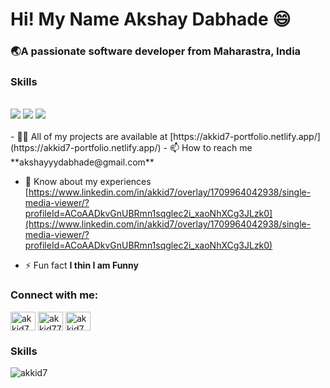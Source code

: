 <h1 align="left">Hi! My Name Akshay Dabhade 😄</h1>
<h3 align="left">🌏A passionate software developer from Maharastra, India</h3>

<h3>Skills</h3> <br/>
  <div class="skill-icons"> <img src="https://skillicons.dev/icons?i=cpp,java" />
    <img src="https://skillicons.dev/icons?i=html,css" />
    <img src="https://skillicons.dev/icons?i=js,react" /></div>
  <br/>
- 👨‍💻 All of my projects are available at [https://akkid7-portfolio.netlify.app/](https://akkid7-portfolio.netlify.app/)
- 📫 How to reach me **akshayyydabhade@gmail.com**

- 📄 Know about my experiences [https://www.linkedin.com/in/akkid7/overlay/1709964042938/single-media-viewer/?profileId=ACoAADkvGnUBRmn1sqglec2i_xaoNhXCg3JLzk0](https://www.linkedin.com/in/akkid7/overlay/1709964042938/single-media-viewer/?profileId=ACoAADkvGnUBRmn1sqglec2i_xaoNhXCg3JLzk0)

- ⚡ Fun fact **I thin I am Funny**

<h3 align="left">Connect with me:</h3>
<p align="left">
  <a href="https://linkedin.com/in/akkid7" target="blank"><img align="center" src="https://raw.githubusercontent.com/rahuldkjain/github-profile-readme-generator/master/src/images/icons/Social/linked-in-alt.svg" alt="akkid7" height="30" width="40" /></a>
<a href="https://twitter.com/akkid77" target="blank"><img align="center" src="https://raw.githubusercontent.com/rahuldkjain/github-profile-readme-generator/master/src/images/icons/Social/twitter.svg" alt="akkid77" height="30" width="40" /></a>
<a href="https://instagram.com/akkid7" target="blank"><img align="center" src="https://raw.githubusercontent.com/rahuldkjain/github-profile-readme-generator/master/src/images/icons/Social/instagram.svg" alt="akkid7" height="30" width="40" /></a>
</p>


<h3 align="left">Skills</h3
<p><img align="center" src="https://github-readme-stats.vercel.app/api/top-langs?username=akkid7&show_icons=true&locale=en&layout=compact" alt="akkid7" /></p>

